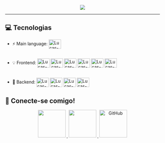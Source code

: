 <p align="center">
<a href="https://github.com/Oliveiralucaas">
<img src="https://readme-typing-svg.herokuapp.com?lines=👋+Olá,+Me+chamo+Lucas+Gabriel;Atualmente+cursando+ADS;Web+Developer;Sempre%20aprendendo%20coisas%20novas&center=true&width=380&height=45">
</a>
</p>
<hr>

## 💻 Tecnologias

- :zap: Main language: <img align="center" alt="Lucas-Js" height="30" width="40" src="https://skillicons.dev/icons?i=js" Title="JavaScript">
  ######
- :bulb: Frontend: <img align="center" alt="Lucas-HTML" height="30" width="40" src="https://skillicons.dev/icons?i=html" Title="HTML 5"> <img align="center" alt="Lucas-CSS" height="30" width="40" src="https://skillicons.dev/icons?i=css" Title="CSS 3"> <img align="center" alt="Lucas-Js" height="30" width="40" src="https://skillicons.dev/icons?i=js" Title="JavaScript"> <img align="center" alt="Lucas-Ts" height="30" width="40" src="https://skillicons.dev/icons?i=ts" Title="TypeScript"> <img align="center" alt="Lucas-react" height="30" width="40" src="https://skillicons.dev/icons?i=react" Title="React.js"> <img align="center" alt="Lucas-Styled Components" height="30" width="40" src="https://skillicons.dev/icons?i=styledcomponents" Title="Styled Components">
  ######
- 📡 Backend: <img align="center" alt="Lucas-Node" height="30" width="40" src="https://skillicons.dev/icons?i=nodejs" Title="Node.js"> <img align="center" alt="Lucas-express" height="30" width="40" src="https://skillicons.dev/icons?i=express" Title="express"> <img align="center" alt="Lucas-DB" height="30" width="40" src="https://skillicons.dev/icons?i=mongodb" Title="MongoDB"> <img align="center" alt="Lucas-NoSql" height="30" width="40" src="https://skillicons.dev/icons?i=mysql" Title="MySQL">
  ######

## 🤝 Conecte-se comigo!
<p align="center">
		<a href="mailto:oliveiraslucaas@gmail.com" alt="Email">
		<img width="90" hspace="3" src="https://img.shields.io/badge/gmail-%23EA4335.svg?style=flat-square&logo=gmail&logoColor=white" />
		</a>
	 	<a href="https://www.linkedin.com/in/Oliveiralucaas" alt="Linkedin">
 		<img width="90" hspace="3" src="https://img.shields.io/badge/-Linkedin-0e76a8?style=flat-square&logo=Linkedin&logoColor=white" />
		</a>
		<a href="https://github.com/Oliveiralucaas">
		<img width="90" hspace="3" src="https://img.shields.io/badge/github-%23181717.svg?style=flat-square&logo=github&logoColor=white" alt="GitHub"/>
		</a>
